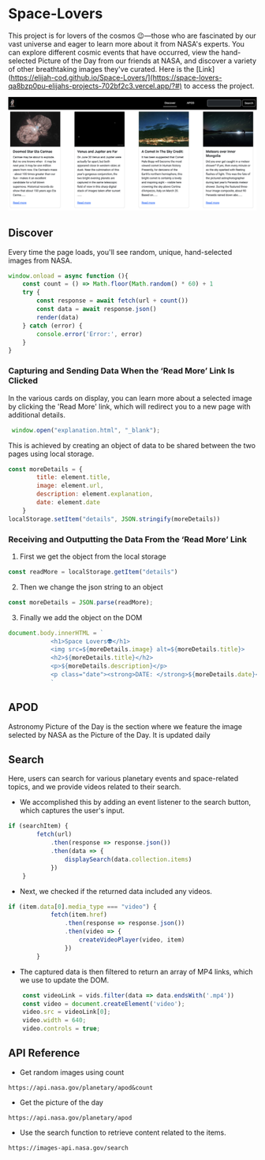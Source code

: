 # Space-Lovers
This project is for lovers of the cosmos 😉—those who are fascinated by our vast universe and eager to learn more about it from NASA's experts. You can explore different cosmic events that have occurred, view the hand-selected Picture of the Day from our friends at NASA, and discover a variety of other breathtaking images they've curated.
Here is the [Link](https://elijah-cod.github.io/Space-Lovers/](https://space-lovers-qa8bzp0pu-elijahs-projects-702bf2c3.vercel.app/?#) to access the project.


![screenshot](Screenshot.png)

## Discover
Every time the page loads, you'll see random, unique, hand-selected images from NASA.
```javascript
window.onload = async function (){
    const count = () => Math.floor(Math.random() * 60) + 1
    try {
        const response = await fetch(url + count())
        const data = await response.json()
        render(data)
    } catch (error) {
        console.error('Error:', error)
    }
}
```
### Capturing and Sending Data When the ‘Read More’ Link Is Clicked
In the various cards on display, you can learn more about a selected image by clicking the 'Read More' link, which will redirect you to a new page with additional details. 
```javascript
 window.open("explanation.html", "_blank");
```
This is achieved by creating an object of data to be shared between the two pages using local storage.
```javascript
const moreDetails = {
        title: element.title,
        image: element.url,
        description: element.explanation,
        date: element.date
    }
localStorage.setItem("details", JSON.stringify(moreDetails))
```
### Receiving and Outputting the Data From the ‘Read More’ Link
1. First we get the object from the local storage
```javascript
const readMore = localStorage.getItem("details")
```
2. Then we change the json string to an object
```javascript
const moreDetails = JSON.parse(readMore);
```
3. Finally we add the object on the DOM
```javascript
document.body.innerHTML = `
            <h1>Space Lovers👽</h1>
            <img src=${moreDetails.image} alt=${moreDetails.title}>
            <h2>${moreDetails.title}</h2>
            <p>${moreDetails.description}</p>
            <p class="date"><strong>DATE: </strong>${moreDetails.date}</p>
            `
```
## APOD
Astronomy Picture of the Day is the section where we feature the image selected by NASA as the Picture of the Day. It is updated daily

## Search
Here, users can search for various planetary events and space-related topics, and we provide videos related to their search. 
* We accomplished this by adding an event listener to the search button, which captures the user's input.
```javascript
if (searchItem) {
        fetch(url)
            .then(response => response.json())
            .then(data => {
                displaySearch(data.collection.items)
            })
    }
```
* Next, we checked if the returned data included any videos.
```javascript
if (item.data[0].media_type === "video") {
            fetch(item.href)
                .then(response => response.json())
                .then(video => {
                    createVideoPlayer(video, item)
                })
        }
```
* The captured data is then filtered to return an array of MP4 links, which we use to update the DOM.
```javascript
    const videoLink = vids.filter(data => data.endsWith('.mp4'))
    const video = document.createElement('video');
    video.src = videoLink[0];
    video.width = 640; 
    video.controls = true; 
```
## API Reference
* Get random images using count
```http
https://api.nasa.gov/planetary/apod&count
```
* Get the picture of the day
```http
https://api.nasa.gov/planetary/apod
```
* Use the search function to retrieve content related to the items.
```http
https://images-api.nasa.gov/search
```
